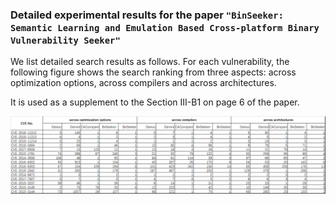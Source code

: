 ### Detailed experimental results for the paper `"BinSeeker: Semantic Learning and Emulation Based Cross-platform Binary Vulnerability Seeker"`

We list detailed search results as follows. For each vulnerability, the following figure shows the search ranking from three aspects: across optimization options, across compilers and across architectures. 

It is used as a supplement to the Section III-B1 on page 6 of the paper.
    

![avatar](./results/results.png)
